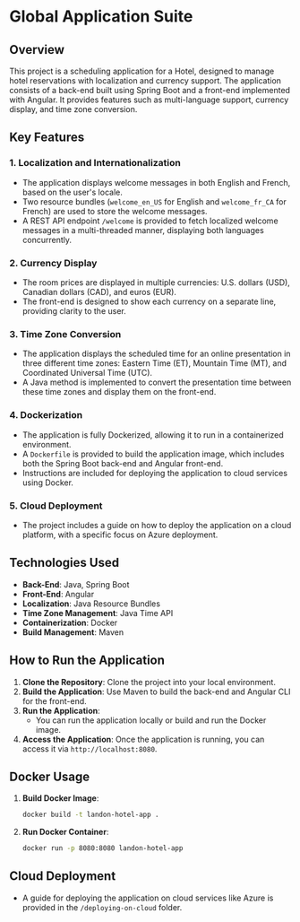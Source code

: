 
# Global Application Suite

## Overview

This project is a scheduling application for a Hotel, designed to manage hotel reservations with localization and currency support. The application consists of a back-end built using Spring Boot and a front-end implemented with Angular. It provides features such as multi-language support, currency display, and time zone conversion.

## Key Features

### 1. **Localization and Internationalization**
- The application displays welcome messages in both English and French, based on the user's locale.
- Two resource bundles (`welcome_en_US` for English and `welcome_fr_CA` for French) are used to store the welcome messages.
- A REST API endpoint `/welcome` is provided to fetch localized welcome messages in a multi-threaded manner, displaying both languages concurrently.

### 2. **Currency Display**
- The room prices are displayed in multiple currencies: U.S. dollars (USD), Canadian dollars (CAD), and euros (EUR).
- The front-end is designed to show each currency on a separate line, providing clarity to the user.

### 3. **Time Zone Conversion**
- The application displays the scheduled time for an online presentation in three different time zones: Eastern Time (ET), Mountain Time (MT), and Coordinated Universal Time (UTC).
- A Java method is implemented to convert the presentation time between these time zones and display them on the front-end.

### 4. **Dockerization**
- The application is fully Dockerized, allowing it to run in a containerized environment.
- A `Dockerfile` is provided to build the application image, which includes both the Spring Boot back-end and Angular front-end.
- Instructions are included for deploying the application to cloud services using Docker.

### 5. **Cloud Deployment**
- The project includes a guide on how to deploy the application on a cloud platform, with a specific focus on Azure deployment.

## Technologies Used
- **Back-End**: Java, Spring Boot
- **Front-End**: Angular
- **Localization**: Java Resource Bundles
- **Time Zone Management**: Java Time API
- **Containerization**: Docker
- **Build Management**: Maven

## How to Run the Application
1. **Clone the Repository**: Clone the project into your local environment.
2. **Build the Application**: Use Maven to build the back-end and Angular CLI for the front-end.
3. **Run the Application**:
    - You can run the application locally or build and run the Docker image.
4. **Access the Application**: Once the application is running, you can access it via `http://localhost:8080`.

## Docker Usage
1. **Build Docker Image**:
    ```bash
    docker build -t landon-hotel-app .
    ```
2. **Run Docker Container**:
    ```bash
    docker run -p 8080:8080 landon-hotel-app
    ```

## Cloud Deployment
- A guide for deploying the application on cloud services like Azure is provided in the `/deploying-on-cloud` folder.

